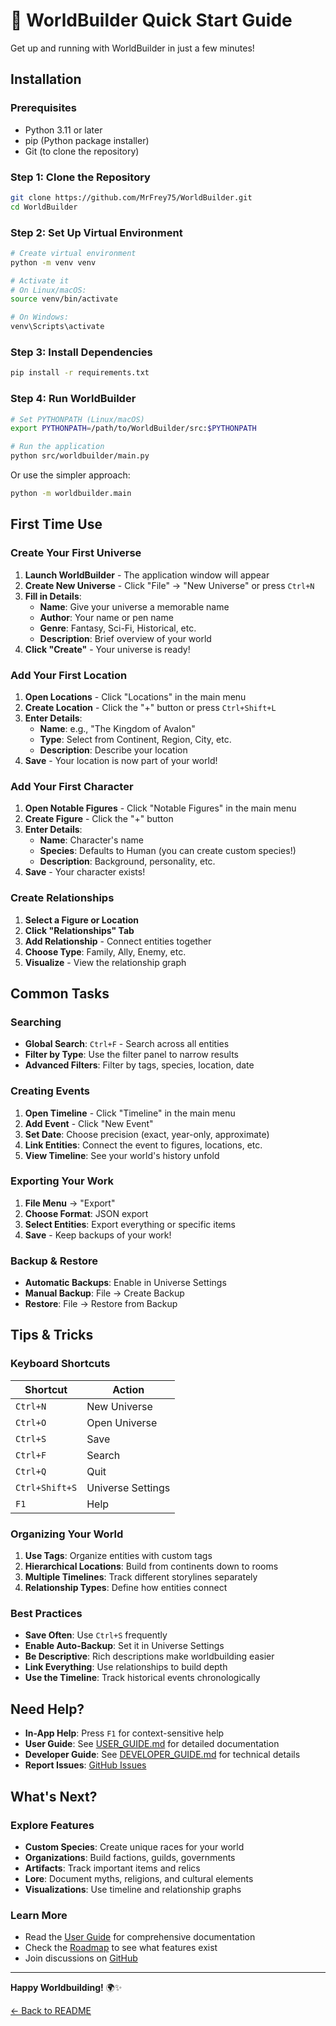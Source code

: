 # 🚀 WorldBuilder Quick Start Guide

Get up and running with WorldBuilder in just a few minutes!

## Installation

### Prerequisites

- Python 3.11 or later
- pip (Python package installer)
- Git (to clone the repository)

### Step 1: Clone the Repository

```bash
git clone https://github.com/MrFrey75/WorldBuilder.git
cd WorldBuilder
```

### Step 2: Set Up Virtual Environment

```bash
# Create virtual environment
python -m venv venv

# Activate it
# On Linux/macOS:
source venv/bin/activate

# On Windows:
venv\Scripts\activate
```

### Step 3: Install Dependencies

```bash
pip install -r requirements.txt
```

### Step 4: Run WorldBuilder

```bash
# Set PYTHONPATH (Linux/macOS)
export PYTHONPATH=/path/to/WorldBuilder/src:$PYTHONPATH

# Run the application
python src/worldbuilder/main.py
```

Or use the simpler approach:

```bash
python -m worldbuilder.main
```

## First Time Use

### Create Your First Universe

1. **Launch WorldBuilder** - The application window will appear
2. **Create New Universe** - Click "File" → "New Universe" or press `Ctrl+N`
3. **Fill in Details**:
   - **Name**: Give your universe a memorable name
   - **Author**: Your name or pen name
   - **Genre**: Fantasy, Sci-Fi, Historical, etc.
   - **Description**: Brief overview of your world
4. **Click "Create"** - Your universe is ready!

### Add Your First Location

1. **Open Locations** - Click "Locations" in the main menu
2. **Create Location** - Click the "+" button or press `Ctrl+Shift+L`
3. **Enter Details**:
   - **Name**: e.g., "The Kingdom of Avalon"
   - **Type**: Select from Continent, Region, City, etc.
   - **Description**: Describe your location
4. **Save** - Your location is now part of your world!

### Add Your First Character

1. **Open Notable Figures** - Click "Notable Figures" in the main menu
2. **Create Figure** - Click the "+" button
3. **Enter Details**:
   - **Name**: Character's name
   - **Species**: Defaults to Human (you can create custom species!)
   - **Description**: Background, personality, etc.
4. **Save** - Your character exists!

### Create Relationships

1. **Select a Figure or Location**
2. **Click "Relationships" Tab**
3. **Add Relationship** - Connect entities together
4. **Choose Type**: Family, Ally, Enemy, etc.
5. **Visualize** - View the relationship graph

## Common Tasks

### Searching

- **Global Search**: `Ctrl+F` - Search across all entities
- **Filter by Type**: Use the filter panel to narrow results
- **Advanced Filters**: Filter by tags, species, location, date

### Creating Events

1. **Open Timeline** - Click "Timeline" in the main menu
2. **Add Event** - Click "New Event"
3. **Set Date**: Choose precision (exact, year-only, approximate)
4. **Link Entities**: Connect the event to figures, locations, etc.
5. **View Timeline**: See your world's history unfold

### Exporting Your Work

1. **File Menu** → "Export"
2. **Choose Format**: JSON export
3. **Select Entities**: Export everything or specific items
4. **Save** - Keep backups of your work!

### Backup & Restore

- **Automatic Backups**: Enable in Universe Settings
- **Manual Backup**: File → Create Backup
- **Restore**: File → Restore from Backup

## Tips & Tricks

### Keyboard Shortcuts

| Shortcut | Action |
|----------|--------|
| `Ctrl+N` | New Universe |
| `Ctrl+O` | Open Universe |
| `Ctrl+S` | Save |
| `Ctrl+F` | Search |
| `Ctrl+Q` | Quit |
| `Ctrl+Shift+S` | Universe Settings |
| `F1` | Help |

### Organizing Your World

1. **Use Tags**: Organize entities with custom tags
2. **Hierarchical Locations**: Build from continents down to rooms
3. **Multiple Timelines**: Track different storylines separately
4. **Relationship Types**: Define how entities connect

### Best Practices

- **Save Often**: Use `Ctrl+S` frequently
- **Enable Auto-Backup**: Set it in Universe Settings
- **Be Descriptive**: Rich descriptions make worldbuilding easier
- **Link Everything**: Use relationships to build depth
- **Use the Timeline**: Track historical events chronologically

## Need Help?

- **In-App Help**: Press `F1` for context-sensitive help
- **User Guide**: See [USER_GUIDE.md](USER_GUIDE.md) for detailed documentation
- **Developer Guide**: See [DEVELOPER_GUIDE.md](DEVELOPER_GUIDE.md) for technical details
- **Report Issues**: [GitHub Issues](https://github.com/MrFrey75/WorldBuilder/issues)

## What's Next?

### Explore Features

- **Custom Species**: Create unique races for your world
- **Organizations**: Build factions, guilds, governments
- **Artifacts**: Track important items and relics
- **Lore**: Document myths, religions, and cultural elements
- **Visualizations**: Use timeline and relationship graphs

### Learn More

- Read the [User Guide](USER_GUIDE.md) for comprehensive documentation
- Check the [Roadmap](ROADMAP.md) to see what features exist
- Join discussions on [GitHub](https://github.com/MrFrey75/WorldBuilder/discussions)

---

**Happy Worldbuilding!** 🌍✨

[← Back to README](README.md)
